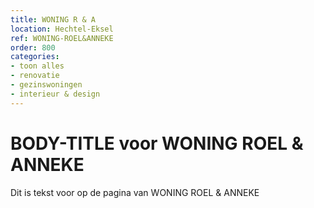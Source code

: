 ```yaml
---
title: WONING R & A
location: Hechtel-Eksel
ref: WONING-ROEL&ANNEKE
order: 800
categories:
- toon alles
- renovatie
- gezinswoningen
- interieur & design
---
```

# BODY-TITLE voor WONING ROEL & ANNEKE

Dit is tekst voor op de pagina van WONING ROEL & ANNEKE